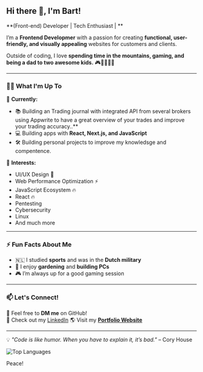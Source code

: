 ## Hi there 👋, I'm Bart!  

**(Front-end) Developer | Tech Enthusiast | **  

I’m a **Frontend Developmer** with a passion for creating **functional, user-friendly, and visually appealing** websites for customers and clients. 

Outside of coding, I love **spending time in the mountains, gaming, and being a dad to two awesome kids.** 🎮🌿👨‍👧‍👦  

---

### 👨‍💻 **What I'm Up To**  
🔭 **Currently:**  
- 📚 Building an Trading journal with integrated API from several brokers using Appwrite to have a great overview of your trades and improve your trading accuracy..**
- 💻 Building apps with **React, Next.js, and JavaScript**  
- 🛠️ Building personal projects to improve my knowledsge and compentence.  

🌱 **Interests:**  
- UI/UX Design 🎨  
- Web Performance Optimization ⚡  
- JavaScript Ecosystem 🔥
- React 🔥
- Pentesting
- Cybersecurity
- Linux
- And much more

---

### ⚡ **Fun Facts About Me**  
- 🇳🇱 I studied **sports** and was in the **Dutch military**  
- 🌱 I enjoy **gardening** and **building PCs**  
- 🎮 I’m always up for a good gaming session  

---

### 📫 **Let's Connect!**  
💬 Feel free to **DM me** on GitHub!  
💼 Check out my [LinkedIn](www.linkedin.com/in/bart-van-den-berg-b90219155) 
🌎 Visit my **[Portfolio Website](bartholomeusberg.com)** 

---

💡 *"Code is like humor. When you have to explain it, it’s bad."* – Cory House  

![Top Languages](https://github-readme-stats.vercel.app/api/top-langs/?username=Barvand&layout=compact&theme=radical)

Peace!  
